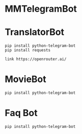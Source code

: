 # MMTelegramBot

# TranslatorBot
```
pip install python-telegram-bot
pip install requests

link https://openrouter.ai/
```

# MovieBot
```
pip install python-telegram-bot
```

# Faq Bot
```
pip install python-telegram-bot
```

